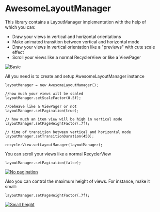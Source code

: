 # AwesomeLayoutManager

This library contains a LayoutManager implementation with the help of which you can:
 - Draw your views in vertical and horizontal orientations
 - Make animated transition between vertical and horizontal mode
 - Draw your views in vertical orientation like a "previews" with cute scale effect
 - Scroll your views like a normal RecyclerView or like a ViewPager
 
![Basic](https://raw.githubusercontent.com/forceLain/AwesomeLayoutManager/master/etc/basic.gif)

All you need is to create and setup AwesomeLayoutManager instance

```
layoutManager = new AwesomeLayoutManager();

//how much your views will be scaled
layoutManager.setScaleFactor(0.5f);

//beheave like a ViewPager or not
layoutManager.setPagination(true);

// how much an item view will be high in vertical mode
layoutManager.setPageHeightFactor(.7f);

// time of transition between vertical and horizontal mode
layoutManager.setTransitionDuration(450);

recyclerView.setLayoutManager(layoutManager);
```

You can scroll your views like a normal RecyclerView

```
layoutManager.setPagination(false);
```

[![No pagination](https://img.youtube.com/vi/1XiGXLEccas/0.jpg)](https://youtu.be/1XiGXLEccas "No pagination")

Also you can control the maximum height of views. 
For instance, make it small:

```
layoutManager.setPageHeightFactor(.7f);
```

[![Small height](https://img.youtube.com/vi/wezqVGMleXk/0.jpg)](https://www.youtube.com/watch?v=wezqVGMleXk "Small height")
